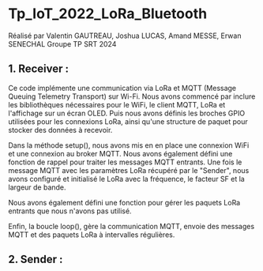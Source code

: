 # Tp_IoT_2022_LoRa_Bluetooth

Réalisé par Valentin GAUTREAU, Joshua LUCAS, Amand MESSE, Erwan SENECHAL
Groupe TP SRT 2024

## 1. Receiver :

Ce code implémente une communication via LoRa et MQTT (Message Queuing Telemetry Transport) sur Wi-Fi.
Nous avons commencé par inclure les bibliothèques nécessaires pour le WiFi, le client MQTT, LoRa et l'affichage sur un écran OLED.
Puis nous avons définis les broches GPIO utilisées pour les connexions LoRa, ainsi qu'une structure de paquet pour stocker des données à recevoir.

Dans la méthode setup(), nous avons mis en en place une connexion WiFi et une connexion au broker MQTT.
Nous avons également défini une fonction de rappel pour traiter les messages MQTT entrants. Une fois le message MQTT avec les paramètres LoRa récupéré par le "Sender", nous avons configuré et initialisé le LoRa avec la fréquence, le facteur SF et la largeur de bande.

Nous avons également défini une fonction pour gérer les paquets LoRa entrants que nous n'avons pas utilisé.

Enfin, la boucle loop(), gère la communication MQTT, envoie des messages MQTT et des paquets LoRa à intervalles régulières.
 
## 2. Sender :
